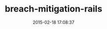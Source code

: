 ---
layout: post
title:  "breach-mitigation-rails"
repo:   "meldium/breach-mitigation-rails"
date:   2015-02-18 17:08:37
gemurl: https://github.com/meldium/breach-mitigation-rails
---